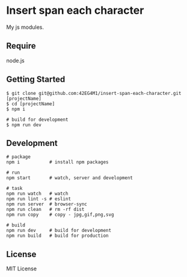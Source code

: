 # Insert span each character
My js modules.

## Require
node.js

## Getting Started
    $ git clone git@github.com:42EG4M1/insert-span-each-character.git [projectName]
    $ cd [projectName]
    $ npm i

    # build for development
    $ npm run dev

## Development
    # package
    npm i           # install npm packages

    # run
    npm start       # watch, server and development

    # task
    npm run watch   # watch
    npm run lint -s # eslint
    npm run server  # browser-sync
    npm run clean   # rm -rf dist
    npm run copy    # copy - jpg,gif,png,svg

    # build
    npm run dev     # build for development
    npm run build   # build for production

## License
MIT License
